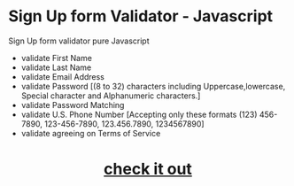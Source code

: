 # Sign Up form Validator - Javascript

Sign Up form validator pure Javascript

* validate First Name
* validate Last Name
* validate Email Address
* validate Password [(8 to 32) characters including Uppercase,lowercase, Special character and Alphanumeric characters.]
* validate Password Matching 
* validate U.S. Phone Number [Accepting only these formats (123) 456-7890, 123-456-7890, 123.456.7890, 1234567890]
* validate agreeing on Terms of Service 

# <p align="center"> <b>[check it out](https://raad-altaie.github.io/Sign-Up-form-validator-Javascript) </b></p>
